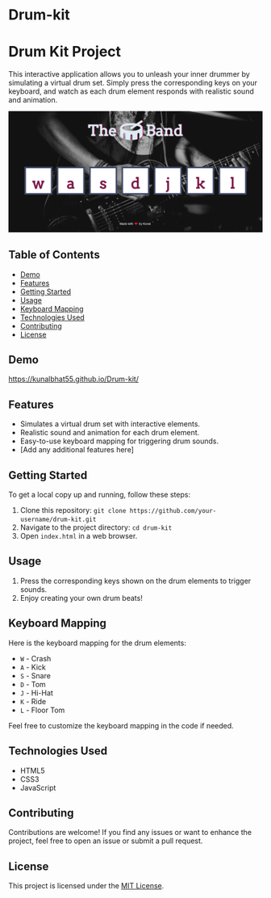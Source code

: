 # Drum-kit
# Drum Kit Project

This interactive application allows you to unleash your inner drummer by simulating a virtual drum set. Simply press the corresponding keys on your keyboard, and watch as each drum element responds with realistic sound and animation.

![Drum Kit Preview](images/DrumKitSS.png)

## Table of Contents

- [Demo](#demo)
- [Features](#features)
- [Getting Started](#getting-started)
- [Usage](#usage)
- [Keyboard Mapping](#keyboard-mapping)
- [Technologies Used](#technologies-used)
- [Contributing](#contributing)
- [License](#license)

## Demo

https://kunalbhat55.github.io/Drum-kit/

## Features

- Simulates a virtual drum set with interactive elements.
- Realistic sound and animation for each drum element.
- Easy-to-use keyboard mapping for triggering drum sounds.
- [Add any additional features here]

## Getting Started

To get a local copy up and running, follow these steps:

1. Clone this repository: `git clone https://github.com/your-username/drum-kit.git`
2. Navigate to the project directory: `cd drum-kit`
3. Open `index.html` in a web browser.

## Usage

1. Press the corresponding keys shown on the drum elements to trigger sounds.
2. Enjoy creating your own drum beats!

## Keyboard Mapping

Here is the keyboard mapping for the drum elements:

- `W` - Crash
- `A` - Kick
- `S` - Snare
- `D` - Tom
- `J` - Hi-Hat
- `K` - Ride
- `L` - Floor Tom

Feel free to customize the keyboard mapping in the code if needed.

## Technologies Used

- HTML5
- CSS3
- JavaScript

## Contributing

Contributions are welcome! If you find any issues or want to enhance the project, feel free to open an issue or submit a pull request.

## License

This project is licensed under the [MIT License](LICENSE).

